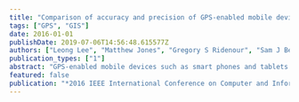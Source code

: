 ```yaml
---
title: "Comparison of accuracy and precision of GPS-enabled mobile devices"
tags: ["GPS", "GIS"]
date: 2016-01-01
publishDate: 2019-07-06T14:56:48.615577Z
authors: ["Leong Lee", "Matthew Jones", "Gregory S Ridenour", "Sam J Bennett", "Arisha C Majors", "Bianca L Melito", "Michael J Wilson"]
publication_types: ["1"]
abstract: "GPS-enabled mobile devices such as smart phones and tablets are extremely popular today. Billions of such devices are currently in use. The application and research potentials of these devices are limitless, but how accurate are these devices? The research team used Average Euclidean Error (AEE), Root Mean Square Error (RMSE), and Central Error (CE) to define and calculate the accuracy and precision of six popular GPS-enabled mobile devices running on two different operating systems (Android and iOS) from measurements in Clarksville, Tennessee, USA. Spatial data (multiple measurements) consisting of latitude and longitude coordinates of positions reported by these six GPS-enabled mobile devices were collected at nine different physical locations (control points). The results of the field data were ranked and compared through the use of one scientific and two realistic measuring protocols. The scientific protocol was designed to simulate standard scientific experimental practices (a controlled experiment). The realistic protocols were designed to simulate daily usage of mobile devices (holding a mobile phone at around waist level). In this preliminary study, it was discovered that various mobile devices perform differently in terms of AEE, RMSE, and CE. It also showed that the protocol is not a statistically significant contributing factor to the variation in the measurements in terms of accuracy nor precision. The device and the location are statistically significant contributing factors to the variation in the measurements in terms of accuracy and precision. The interaction between protocol and device is not a statistically significant contributing factor. It is also discovered that the devices are statistically less accurate than they are precise."
featured: false
publication: "*2016 IEEE International Conference on Computer and Information Technology (CIT)*"
---
```


